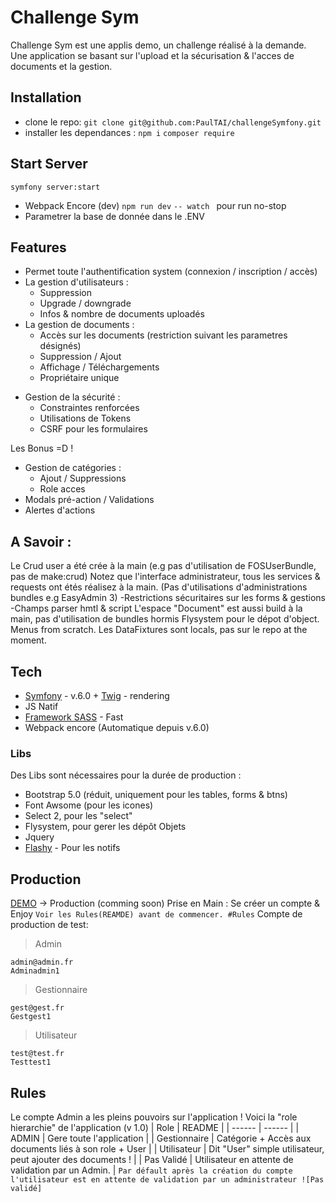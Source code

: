 # Challenge Sym

Challenge Sym est une applis demo, un challenge réalisé à la demande.
Une application se basant sur l'upload et la sécurisation & l'acces de documents et la gestion.
## Installation
- clone le repo:
`git clone git@github.com:PaulTAI/challengeSymfony.git`
- installer les dependances :
`npm i`
`composer require`

## Start Server
`symfony server:start`
* Webpack Encore (dev)
    `npm run dev`
    `-- watch ` pour run no-stop
* Parametrer la base de donnée dans le .ENV

## Features

- Permet toute l'authentification system (connexion / inscription / accès)
- La gestion d'utilisateurs :
    * Suppression
    * Upgrade / downgrade
    * Infos & nombre de documents uploadés
- La gestion de documents :
   * Accès sur les documents (restriction suivant les parametres désignés)
   * Suppression / Ajout 
   * Affichage /  Téléchargements
   * Propriétaire unique
* Gestion de la sécurité :
    * Constraintes renforcées
    * Utilisations de Tokens
    * CSRF pour les formulaires

Les Bonus =D !
* Gestion de catégories :
    * Ajout / Suppressions
    * Role acces
* Modals pré-action / Validations
* Alertes d'actions

## A Savoir :
Le Crud user a été crée à la main (e.g pas d'utilisation de FOSUserBundle, pas de make:crud)
Notez que l'interface administrateur, tous les services & requests ont étés réalisez à la main. (Pas d'utilisations d'administrations bundles e.g EasyAdmin 3)
-Restrictions sécuritaires sur les forms & gestions
-Champs parser hmtl & script
L'espace "Document" est aussi build à la main, pas d'utilisation de bundles hormis Flysystem pour le dépot d'object.
Menus from scratch.
Les DataFixtures sont locals, pas sur le repo at the moment.


## Tech
- [Symfony] - v.6.0 + [Twig] - rendering
- JS Natif
- [Framework SASS] - Fast
- Webpack encore (Automatique depuis v.6.0)

### Libs
Des Libs sont nécessaires pour la durée de production :
* Bootstrap 5.0 (réduit, uniquement pour les tables, forms & btns)
* Font Awsome (pour les icones)
* Select 2, pour les "select"
* Flysystem, pour gerer les dépôt Objets
* Jquery
* [Flashy] - Pour les notifs

## Production
[DEMO] -> Production (comming soon)
Prise en Main : Se créer un compte & Enjoy
`Voir les Rules(REAMDE) avant de commencer. #Rules`
Compte de production de test:
>Admin
```
admin@admin.fr
Adminadmin1
```
>Gestionnaire
```
gest@gest.fr
Gestgest1
```
>Utilisateur
```
test@test.fr
Testtest1
```


## Rules

Le compte Admin a les pleins pouvoirs sur l'application !
Voici la "role hierarchie" de l'application (v 1.0)
| Role | README |
| ------ | ------ |
| ADMIN | Gere toute l'application |
| Gestionnaire | Catégorie + Accès aux documents liés à son role + User |
| Utilisateur | Dit "User" simple utilisateur, peut ajouter des documents ! |
| Pas Validé | Utilisateur en attente de validation par un Admin. |
`Par défault après la création du compte l'utilisateur est en attente de validation par un administrateur ![Pas validé]`



[//]: # (These are reference links used in the body of this note and get stripped out when the markdown processor does its job. There is no need to format nicely because it shouldn't be seen. Thanks SO - http://stackoverflow.com/questions/4823468/store-comments-in-markdown-syntax)

   [Symfony]: <https://symfony.com/>
   [Framework SASS]: <https://sass-lang.com/>
   [Twig]: <https://twig.symfony.com/>
   [flashy]: <https://github.com/mercuryseries/flashy-bundle>
   [DEMO]: <#>